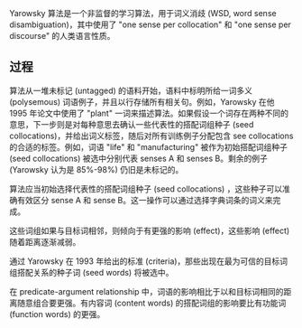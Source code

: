 Yarowsky 算法是一个非监督的学习算法，用于词义消歧 (WSD, word sense disambiguation)，其中使用了 "one sense per collocation" 和 "one sense per discourse" 的人类语言性质。

## 过程

算法从一堆未标记 (untagged) 的语料开始，语料中标明所给一词多义 (polysemous) 词语例子，并且以行存储所有相关句。例如，Yarowsky 在他 1995 年论文中使用了 "plant" 一词来描述算法。如果假设一个词存在两种不同的意思，下一步则是对每种意思去确认一些代表性的搭配词组种子 (seed collocations)，并给出词义标签，随后对所有训练例子分配包含 see collocations 的合适的标签。例如，词语 "life" 和 "manufacturing" 被作为初始搭配词组种子 (seed collocations) 被选中分别代表 senses A 和 senses B。剩余的例子 (Yarowsky 认为是 85%-98%) 仍旧是未标记的。

算法应当初始选择代表性的搭配词组种子 (seed collocations) ，这些种子可以准确有效区分 sense A 和 sense B。这一操作可以通过选择字典词条的词义来完成。

这些词组如果与目标词相邻，则倾向于有更强的影响 (effect)，这些影响 (effect) 随着距离逐渐减弱。

通过 Yarowsky 在 1993 年给出的标准 (criteria)，那些出现在最为可信的目标词组搭配关系的种子词 (seed words) 将被选中。

在 predicate-argument relationship 中，词语的影响相比于以和目标词相同的距离随意组合要更强。有内容词 (content words) 的搭配词组的影响要比有功能词 (function words) 的更强。

